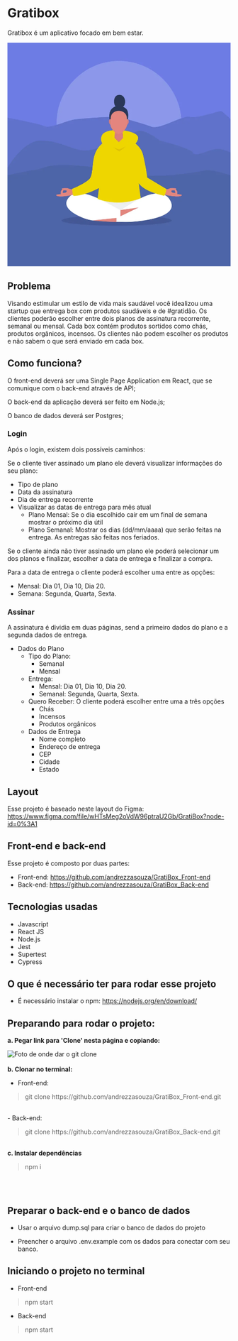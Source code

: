 # Gratibox

Gratibox é um aplicativo focado em bem estar.

<img src='https://github.com/andrezzasouza/GratiBox_Front-end/raw/main/src/assets/images/image05.webp' alt='Menina meditando'>

## Problema

Visando estimular um estilo de vida mais saudável você idealizou uma startup que entrega box com produtos saudáveis e de #gratidão. Os clientes poderão escolher entre dois planos de assinatura recorrente, semanal ou mensal. Cada box contém produtos sortidos como chás, produtos orgânicos, incensos. Os clientes não podem escolher os produtos e não sabem o que será enviado em cada box.

## Como funciona?

O front-end deverá ser uma Single Page Application em React, que se comunique com o back-end através de API;

O back-end da aplicação deverá ser feito em Node.js;

O banco de dados deverá ser Postgres;

### **Login**

Após o login, existem dois possíveis caminhos:

Se o cliente tiver assinado um plano ele deverá visualizar informações do seu plano:

- Tipo de plano
- Data da assinatura
- Dia de entrega recorrente
- Visualizar as datas de entrega para mês atual
  - Plano Mensal: Se o dia escolhido cair em um final de semana mostrar o próximo dia útil
  - Plano Semanal: Mostrar os dias (dd/mm/aaaa) que serão feitas na entrega. As entregas são feitas nos feriados.

Se o cliente ainda não tiver assinado um plano ele poderá selecionar um dos planos e finalizar, escolher a data de entrega e finalizar a compra.

Para a data de entrega o cliente poderá escolher uma entre as opções:

- Mensal: Dia 01, Dia 10, Dia 20.
- Semana: Segunda, Quarta, Sexta.

### **Assinar**

A assinatura é dividia em duas páginas, send a primeiro dados do plano e a segunda dados de entrega.

- Dados do Plano
  - Tipo do Plano:
    - Semanal
    - Mensal
  - Entrega:
    - Mensal: Dia 01, Dia 10, Dia 20.
    - Semanal: Segunda, Quarta, Sexta.
  - Quero Receber: O cliente poderá escolher entre uma a três opções
    - Chás
    - Incensos
    - Produtos orgânicos
  - Dados de Entrega
    - Nome completo
    - Endereço de entrega
    - CEP
    - Cidade
    - Estado

## Layout

Esse projeto é baseado neste layout do Figma: https://www.figma.com/file/wHTsMeg2oVdW96ptraU2Gb/GratiBox?node-id=0%3A1

## Front-end e back-end

Esse projeto é composto por duas partes:

- Front-end: https://github.com/andrezzasouza/GratiBox_Front-end
- Back-end: https://github.com/andrezzasouza/GratiBox_Back-end

## Tecnologias usadas

- Javascript
- React JS
- Node.js
- Jest
- Supertest
- Cypress

## O que é necessário ter para rodar esse projeto

- É necessário instalar o npm: https://nodejs.org/en/download/

## Preparando para rodar o projeto:

<b>a. Pegar link para 'Clone' nesta página e copiando:</b>

<img src='![image](https://user-images.githubusercontent.com/72293497/142931037-f5c6b629-498a-4348-936e-1fa1c86bb984.png)' alt='Foto de onde dar o git clone'>
<br>
<br>
<b>b. Clonar no terminal:</b>

- Front-end:
<blockquote>
  git clone https://github.com/andrezzasouza/GratiBox_Front-end.git
</blockquote>
<br>
- Back-end:

<blockquote>
  git clone https://github.com/andrezzasouza/GratiBox_Back-end.git
</blockquote>
<br>
<b>c. Instalar dependências</b>

<blockquote>
  npm i
</blockquote>
<br><br>

## Preparar o back-end e o banco de dados

- Usar o arquivo dump.sql para criar o banco de dados do projeto

- Preencher o arquivo .env.example com os dados para conectar com seu banco.

## Iniciando o projeto no terminal

- Front-end
<blockquote>
  npm start
</blockquote>

- Back-end
<blockquote>
  npm start
</blockquote>
